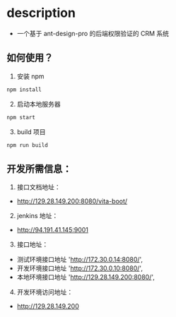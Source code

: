 # description

- 一个基于 ant-design-pro 的后端权限验证的 CRM 系统

## 如何使用？

1. 安装 npm

```bash
npm install
```

2. 启动本地服务器

```bash
npm start
```

3. build 项目

```bash
npm run build
```

## 开发所需信息：

1. 接口文档地址：

- http://129.28.149.200:8080/vita-boot/

2. jenkins 地址：

- http://94.191.41.145:9001

3. 接口地址：

- 测试环境接口地址 'http://172.30.0.14:8080/',
- 开发环境接口地址 'http://172.30.0.10:8080/',
- 本地环境接口地址 'http://129.28.149.200:8080/',

4. 开发环境访问地址：

- http://129.28.149.200
